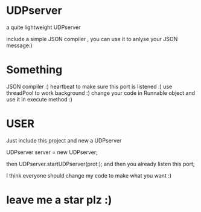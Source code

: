 # UDPserver
a quite lightweight UDPserver

include a simple JSON compiler , you can use it to anlyse your JSON message:)

# Something
JSON compiler :)
heartbeat to make sure this port is listened :)
use threadPool to work background :)
change your code in Runnable object and use it in execute method :)

# USER

Just include this project and new a UDPserver

  UDPserver server = new UDPserver;
 
 then UDPserver.startUDPserver(prot:);
 and then you already listen this port;
 
I think everyone should change my code to make what you want :)

# leave me a star plz :)

